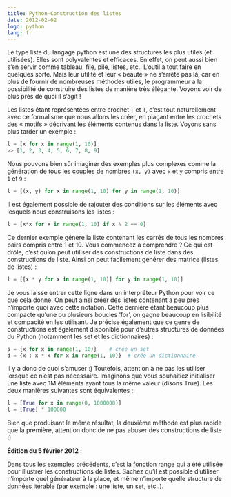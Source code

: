 ```yaml
---
title: Python—Construction des listes
date: 2012-02-02
logo: python
lang: fr
---
```


Le type liste du langage python est une des structures les plus utiles
(et utilisées). Elles sont polyvalentes et efficaces. En effet, on
peut aussi bien s’en servir comme tableau, file, pile, listes, etc..
L’outil à tout faire en quelques sorte. Mais leur utilité et leur «
beauté » ne s’arrête pas là, car en plus de fournir de nombreuses
méthodes utiles, le programmeur a la possibilité de construire des
listes de manière très élégante. Voyons voir de plus près de quoi
il s’agit !

Les listes étant représentées entre crochet `[` et `]`, c’est
tout naturellement avec ce formalisme que nous allons les créer, en
plaçant entre les crochets des « motifs » décrivant les éléments
contenus dans la liste. Voyons sans plus tarder un exemple :

```python
l = [x for x in range(1, 10)]
>> [1, 2, 3, 4, 5, 6, 7, 8, 9]
```

Nous pouvons bien sûr imaginer des exemples plus complexes comme la
génération de tous les couples de nombres `(x, y)` avec `x` et `y` compris
entre `1` et `9` :

```python
l = [(x, y) for x in range(1, 10) for y in range(1, 10)]
```

Il est également possible de rajouter des conditions sur les éléments
avec lesquels nous construisons les listes :

```python
l = [x*x for x in range(1, 10) if x % 2 == 0]
```

Ce dernier exemple génère la liste contenant les carrés de tous les
nombres pairs compris entre 1 et 10. Vous commencez à comprendre ? Ce
qui est drôle, c’est qu’on peut utiliser des constructions de liste
dans des constructions de liste. Ainsi on peut facilement générer des
matrice (listes de listes) :

```python
l = [[x * y for x in range(1, 10)] for y in range(1, 10)]
```

Je vous laisse entrer cette ligne dans un interpréteur Python pour
voir ce que cela donne. On peut ainsi créer des listes contenant a
peu près n’importe quoi avec cette notation. Cette dernière étant
beaucoup plus compacte qu’une ou plusieurs boucles ‘for’, on gagne
beaucoup en lisibilité et compacité en les utilisant. Je précise
également que ce genre de constructions est également disponible pour
d’autres structures de données du Python (notamment les set et les
dictionnaires) :

```python
s = {x for x in range(1, 10)}    # crée un set
d = {x : x * x for x in range(1, 10)}  # crée un dictionnaire
```

Il y a donc de quoi s’amuser :) Toutefois, attention à ne pas
les utiliser lorsque ce n’est pas nécessaire. Imaginons que vous
souhaitiez initialiser une liste avec 1M éléments ayant tous la même
valeur (disons True). Les deux manières suivantes sont équivalentes :

```python
l = [True for x in range(0, 1000000)]
l = [True] * 100000
```

Bien que produisant le même résultat, la deuxième méthode est
plus rapide que la première, attention donc de ne pas abuser des
constructions de liste :)

**Édition du 5 février 2012** :

Dans tous les exemples précédents, c’est la fonction range qui a
été utilisée pour illustrer les constructions de listes. Sachez
qu’il est possible d’utiliser n’importe quel générateur à la
place, et même n’importe quelle structure de données itérable (par
exemple : une liste, un set, etc..).
